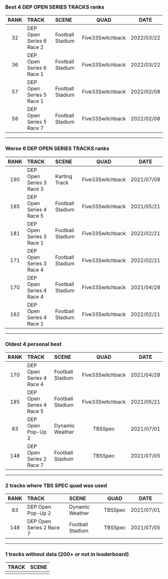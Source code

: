### Best 4 DEP OPEN SERIES TRACKS ranks
|RANK|TRACK|SCENE|QUAD|DATE|
|:---:|:---|:---|:---:|:---:|
|32|DEP Open Series 6 Race 2|Football Stadium|Five33Switchback|2022/03/22|
|36|DEP Open Series 6 Race 1|Football Stadium|Five33Switchback|2022/03/22|
|57|DEP Open Series 5 Race 1|Football Stadium|Five33Switchback|2022/02/08|
|58|DEP Open Series 5 Race 7|Football Stadium|Five33Switchback|2022/02/08|
---
### Worse 6 DEP OPEN SERIES TRACKS ranks
|RANK|TRACK|SCENE|QUAD|DATE|
|:---:|:---|:---|:---:|:---:|
|190|DEP Open Series 3 Race 3|Karting Track|Five33Switchback|2021/07/08|
|185|DEP Open Series 4 Race 5|Football Stadium|Five33Switchback|2021/05/21|
|181|DEP Open Series 3 Race 1|Football Stadium|Five33Switchback|2022/02/21|
|171|DEP Open Series 3 Race 4|Football Stadium|Five33Switchback|2022/02/21|
|170|DEP Open Series 4 Race 4|Football Stadium|Five33Switchback|2021/04/28|
|162|DEP Open Series 4 Race 1|Football Stadium|Five33Switchback|2022/02/21|
---
### Oldest 4 personal best
|RANK|TRACK|SCENE|QUAD|DATE|
|:---:|:---|:---|:---:|:---:|
|170|DEP Open Series 4 Race 4|Football Stadium|Five33Switchback|2021/04/28|
|185|DEP Open Series 4 Race 5|Football Stadium|Five33Switchback|2021/05/21|
|83|DEP Open Pop-Up 2|Dynamic Weather|TBSSpec|2021/07/01|
|148|DEP Open Series 2 Race 7|Football Stadium|TBSSpec|2021/07/05|
---
### 2 tracks where TBS SPEC quad was used
|RANK|TRACK|SCENE|QUAD|DATE|
|:---:|:---|:---|:---:|:---:|
|83|DEP Open Pop-Up 2|Dynamic Weather|TBSSpec|2021/07/01|
|148|DEP Open Series 2 Race 7|Football Stadium|TBSSpec|2021/07/05|
---
### 1 tracks without data (200+ or not in leaderboard)
|TRACK|SCENE|
|:---|:---|
|||
